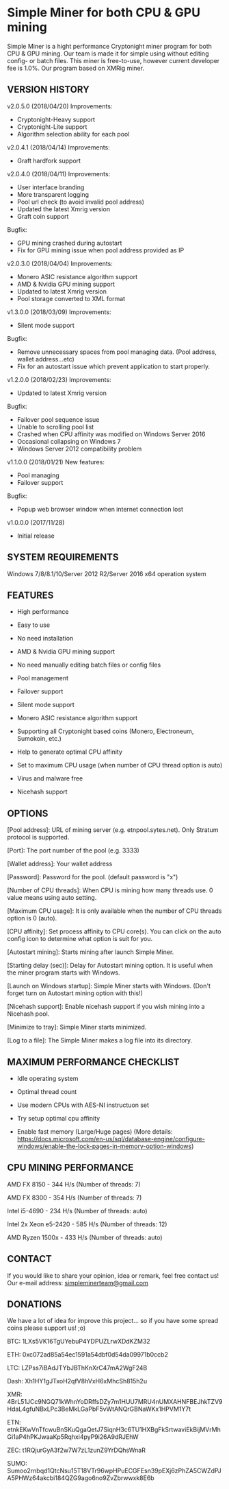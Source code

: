  Simple Miner for both CPU & GPU mining
=============================

Simple Miner is a hight performance Cryptonight miner program for both CPU & GPU mining. Our team is made it for simple using without editing config- or batch files.
This miner is free-to-use, however current developer fee is 1.0%.
Our program based on XMRig miner.

VERSION HISTORY
---------------
v2.0.5.0 (2018/04/20)
Improvements:
 - Cryptonight-Heavy support
 - Cryptonight-Lite support
 - Algorithm selection ability for each pool

v2.0.4.1 (2018/04/14)
Improvements:
 - Graft hardfork support

v2.0.4.0 (2018/04/11)
Improvements:
 - User interface branding
 - More transparent logging
 - Pool url check (to avoid invalid pool address)
 - Updated the latest Xmrig version
 - Graft coin support

Bugfix:
 - GPU mining crashed during autostart
 - Fix for GPU mining issue when pool address provided as IP

v2.0.3.0 (2018/04/04)
Improvements:
- Monero ASIC resistance algorithm support
- AMD & Nvidia GPU mining support
- Updated to latest Xmrig version
- Pool storage converted to XML format

v1.3.0.0 (2018/03/09)
Improvements: 
 - Silent mode support
 
Bugfix:
 - Remove unnecessary spaces from pool managing data. (Pool address, wallet address...etc)
 - Fix for an autostart issue which prevent application to start properly.
 
v1.2.0.0 (2018/02/23)
Improvements: 
 - Updated to latest Xmrig version
 
Bugfix:
 - Failover pool sequence issue
 - Unable to scrolling pool list
 - Crashed when CPU affinity was modified on Windows Server 2016
 - Occasional collapsing on Windows 7
 - Windows Server 2012 compatibility problem
 
v1.1.0.0 (2018/01/21)
 New features:
 - Pool managing
 - Failover support
 
 Bugfix:
 - Popup web browser window when internet connection lost

v1.0.0.0 (2017/11/28)
 - Initial release

SYSTEM REQUIREMENTS
-------------------
Windows 7/8/8.1/10/Server 2012 R2/Server 2016 x64 operation system


FEATURES
--------
* High performance

* Easy to use

* No need installation

* AMD & Nvidia GPU mining support

* No need manually editing batch files or config files

* Pool management

* Failover support

* Silent mode support

* Monero ASIC resistance algorithm support

* Supporting all Cryptonight based coins (Monero, Electroneum, Sumokoin, etc.)

* Help to generate optimal CPU affinity

* Set to maximum CPU usage (when number of CPU thread option is auto)

* Virus and malware free

* Nicehash support



OPTIONS
-------
[Pool address]: URL of mining server (e.g. etnpool.sytes.net). Only Stratum protocol is supported.

[Port]: The port number of the pool (e.g. 3333)

[Wallet address]: Your wallet address

[Password]: Password for the pool. (default password is "x")

[Number of CPU threads]: When CPU is mining how many threads use. 0 value means using auto setting.

[Maximum CPU usage]: It is only available when the number of CPU threads option is 0 (auto).

[CPU affinity]: Set process affinity to CPU core(s). You can click on the auto config icon to determine what option is suit for you.

[Autostart mining]: Starts mining after launch Simple Miner.

[Starting delay (sec)]: Delay for Autostart mining option. It is useful when the miner program starts with Windows.

[Launch on Windows startup]: Simple Miner starts with Windows. (Don't forget turn on Autostart mining option with this!)

[Nicehash support]: Enable nicehash support if you wish mining into a Nicehash pool.

[Minimize to tray]: Simple Miner starts minimized.

[Log to a file]: The Simple Miner makes a log file into its directory.



MAXIMUM PERFORMANCE CHECKLIST
-----------------------------
* Idle operating system

* Optimal thread count

* Use modern CPUs with AES-NI instructuon set

* Try setup optimal cpu affinity

* Enable fast memory (Large/Huge pages) (More details: https://docs.microsoft.com/en-us/sql/database-engine/configure-windows/enable-the-lock-pages-in-memory-option-windows)


CPU MINING PERFORMANCE
----------------------
AMD FX 8150 - 344 H/s (Number of threads: 7)

AMD FX 8300 - 354 H/s (Number of threads: 7)

Intel i5-4690 - 234 H/s (Number of threads: auto)

Intel 2x Xeon e5-2420 - 585 H/s (Number of threads: 12)

AMD Ryzen 1500x - 433 H/s (Number of threads: auto)


CONTACT
-------
If you would like to share your opinion, idea or remark, feel free contact us! 
Our e-mail address: simpleminerteam@gmail.com


DONATIONS
--------
We have a lot of idea for improve this project... so if you have some spread coins please support us! ;o)

BTC: 1LXs5VK16TgUYebuP4YDPUZLrwXDdKZM32

ETH: 0xc072ad85a54ec1591a54dbf0d54da09971b0ccb2

LTC: LZPss7iBAdJTYbJBThKnXrC47mA2WgF24B

Dash: Xh1HY1gJTxoH2qfV8hVxH6xMhcSh815h2u

XMR: 4BrL51JCc9NGQ71kWhnYoDRffsDZy7m1HUU7MRU4nUMXAHNFBEJhkTZV9HdaL4gfuNBxLPc3BeMkLGaPbF5vWtANQrGBNaWKx1HPVM1Y7t

ETN: etnkEKwVnTfcwuBnSKuQgaQetJ7SiqnH3c6TU1HXBgFkSrtwaviEkBijMVrMhGi1aP4hPKJwaaKp5Rqhxi4pyP9i26A9dRJEhW

ZEC: t1RQjurGyA3f2w7W7zL1zunZ9YrDQhsWnaR

SUMO: Sumoo2rnbqd1QtcNsu15T18VTr96wpHPuECGFEsn39pEXj6zPhZA5CWZdPJA5PHWz64akcbi184QZG9ago6no9ZvZbrwwxk8E6b